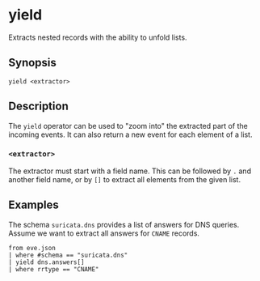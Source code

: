 # yield

Extracts nested records with the ability to unfold lists.

## Synopsis

```
yield <extractor>
```

## Description

The `yield` operator can be used to "zoom into" the extracted part of the
incoming events. It can also return a new event for each element of a list.

### `<extractor>`

The extractor must start with a field name. This can be followed by `.` and
another field name, or by `[]` to extract all elements from the given list.

## Examples

The schema `suricata.dns` provides a list of answers for DNS queries. Assume we
want to extract all answers for `CNAME` records.

```
from eve.json
| where #schema == "suricata.dns"
| yield dns.answers[]
| where rrtype == "CNAME"
```
